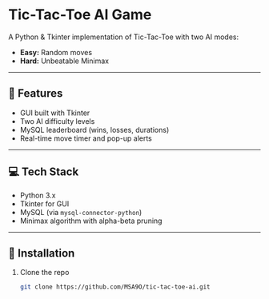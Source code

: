 # Tic-Tac-Toe AI Game

A Python & Tkinter implementation of Tic-Tac-Toe with two AI modes:  
- **Easy:** Random moves  
- **Hard:** Unbeatable Minimax

---

## 🚀 Features

- GUI built with Tkinter  
- Two AI difficulty levels  
- MySQL leaderboard (wins, losses, durations)  
- Real-time move timer and pop-up alerts  

---

## 💻 Tech Stack

- Python 3.x  
- Tkinter for GUI  
- MySQL (via `mysql-connector-python`)  
- Minimax algorithm with alpha-beta pruning  

---

## 🔧 Installation

1. Clone the repo  
   ```bash
   git clone https://github.com/MSA9O/tic-tac-toe-ai.git
